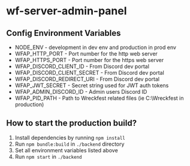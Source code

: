 # wf-server-admin-panel

## Config Environment Variables

- NODE_ENV - development in dev env and production in prod env
- WFAP_HTTP_PORT - Port number for the http web server
- WFAP_HTTPS_PORT - Port number for the https web server
- WFAP_DISCORD_CLIENT_ID - From Discord dev portal
- WFAP_DISCORD_CLIENT_SECRET - From Discord dev portal
- WFAP_DISCORD_REDIRECT_URI - From Discord dev portal
- WFAP_JWT_SECRET - Secret string used for JWT auth tokens
- WFAP_ADMIN_DISCORD_ID - Admin users Discord ID
- WFAP_PID_PATH - Path to Wreckfest related files (ie C:\\Wreckfest in production)

## How to start the production build?

1. Install dependencies by running `npm install`
2. Run `npm bundle:build` in `./backend` directory
3. Set all environment variables listed above
4. Run `npm start` in `./backend`
